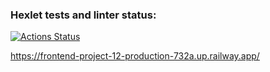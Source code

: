 ### Hexlet tests and linter status:
[![Actions Status](https://github.com/PaulKuznetsov3/frontend-project-12/workflows/hexlet-check/badge.svg)](https://github.com/PaulKuznetsov3/frontend-project-12/actions)

https://frontend-project-12-production-732a.up.railway.app/